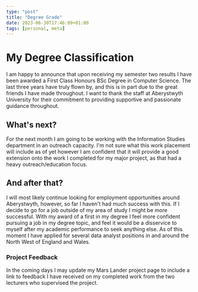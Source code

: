 ```yaml
---
type: "post"
title: "Degree Grade"
date: 2023-06-30T17:46:09+01:00
tags: [personal, meta]
---
```


# My Degree Classification
I am happy to announce that upon receiving my semester two results I have been awarded a First Class Honours BSc Degree in Computer Science. The last three years have truly flown by, and this is in part due to the great friends I have made throughout. I want to thank the staff at Aberystwyth University for their commitment to providing supportive and passionate guidance throughout.

## What's next?
For the next month I am going to be working with the Information Studies department in an outreach capacity. I'm not sure what this work placement will include as of yet however I am confident that it will provide a good extension onto the work I completed for my major project, as that had a heavy outreach/education focus.

## And after that?
I will most likely continue looking for employment opportunities around Aberystwyth, however, so far I haven't had much success with this. If I decide to go for a job outside of my area of study I might be more successful. With my award of a first in my degree I feel more confident pursuing a job in my degree topic, and feel it would be a disservice to myself after my academic performance to seek anything else. As of this moment I have applied for several data analyst positions in and around the North West of England and Wales.

### Project Feedback
In the coming days I may update my Mars Lander project page to include a link to feedback I have received on my completed work from the two lecturers who supervised the project.

